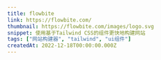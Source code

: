 ```yaml
---
title: flowbite
link: https://flowbite.com/
thumbnail: https://flowbite.com/images/logo.svg
snippet: 使用基于Tailwind CSS的组件更快地构建网站
tags: ["网站构建器", "tailwind", "ui组件"]
createdAt: 2022-12-18T00:00:00.000Z
---
```

